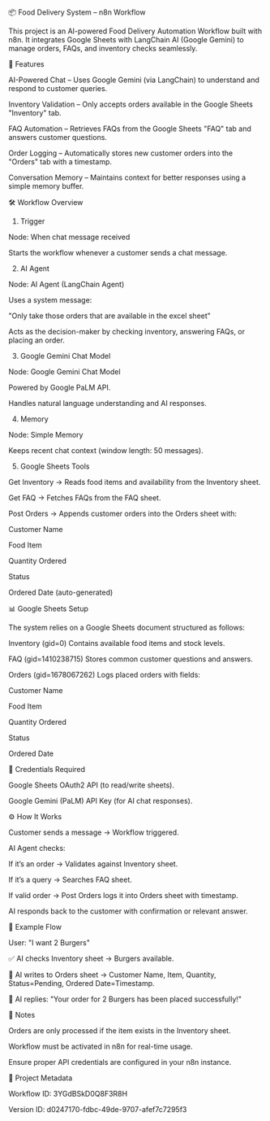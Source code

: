📦 Food Delivery System – n8n Workflow

This project is an AI-powered Food Delivery Automation Workflow built with n8n.
It integrates Google Sheets with LangChain AI (Google Gemini) to manage orders, FAQs, and inventory checks seamlessly.

🚀 Features

AI-Powered Chat – Uses Google Gemini (via LangChain) to understand and respond to customer queries.

Inventory Validation – Only accepts orders available in the Google Sheets "Inventory" tab.

FAQ Automation – Retrieves FAQs from the Google Sheets "FAQ" tab and answers customer questions.

Order Logging – Automatically stores new customer orders into the "Orders" tab with a timestamp.

Conversation Memory – Maintains context for better responses using a simple memory buffer.

🛠️ Workflow Overview
1. Trigger

Node: When chat message received

Starts the workflow whenever a customer sends a chat message.

2. AI Agent

Node: AI Agent (LangChain Agent)

Uses a system message:

"Only take those orders that are available in the excel sheet"

Acts as the decision-maker by checking inventory, answering FAQs, or placing an order.

3. Google Gemini Chat Model

Node: Google Gemini Chat Model

Powered by Google PaLM API.

Handles natural language understanding and AI responses.

4. Memory

Node: Simple Memory

Keeps recent chat context (window length: 50 messages).

5. Google Sheets Tools

Get Inventory → Reads food items and availability from the Inventory sheet.

Get FAQ → Fetches FAQs from the FAQ sheet.

Post Orders → Appends customer orders into the Orders sheet with:

Customer Name

Food Item

Quantity Ordered

Status

Ordered Date (auto-generated)

📊 Google Sheets Setup

The system relies on a Google Sheets document structured as follows:

Inventory (gid=0)
Contains available food items and stock levels.

FAQ (gid=1410238715)
Stores common customer questions and answers.

Orders (gid=1678067262)
Logs placed orders with fields:

Customer Name

Food Item

Quantity Ordered

Status

Ordered Date

🔑 Credentials Required

Google Sheets OAuth2 API (to read/write sheets).

Google Gemini (PaLM) API Key (for AI chat responses).

⚙️ How It Works

Customer sends a message → Workflow triggered.

AI Agent checks:

If it’s an order → Validates against Inventory sheet.

If it’s a query → Searches FAQ sheet.

If valid order → Post Orders logs it into Orders sheet with timestamp.

AI responds back to the customer with confirmation or relevant answer.

📌 Example Flow

User: "I want 2 Burgers"

✅ AI checks Inventory sheet → Burgers available.

📝 AI writes to Orders sheet → Customer Name, Item, Quantity, Status=Pending, Ordered Date=Timestamp.

🤖 AI replies: "Your order for 2 Burgers has been placed successfully!"

📝 Notes

Orders are only processed if the item exists in the Inventory sheet.

Workflow must be activated in n8n for real-time usage.

Ensure proper API credentials are configured in your n8n instance.

📂 Project Metadata

Workflow ID: 3YGdBSkD0Q8F3R8H

Version ID: d0247170-fdbc-49de-9707-afef7c7295f3

